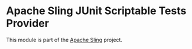 # Apache Sling JUnit Scriptable Tests Provider

This module is part of the [Apache Sling](https://sling.apache.org) project.
